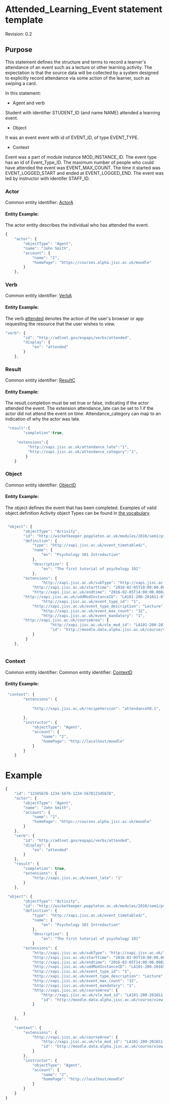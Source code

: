 
# Attended_Learning_Event statement template
Revision: 0.2

## Purpose
This statement defines the structure and terms to record a learner's attendance of an event such as a lecture or other learning activity. The expectation is that the source data will be collected by a system designed to explicitly record attendance via some action of the learner, such as swiping a card.

In this statement:

- Agent and verb

Student with identifier STUDENT_ID (and name NAME) attended a learning event.

- Object

It was an event event with id of EVENT_ID, of type EVENT_TYPE.

- Context

Event was a part of module instance MOD_INSTANCE_ID. The event type has an id of Event_Type_ID. The maximum number of people who could have attended the event was EVENT_MAX_COUNT. The time it started was EVENT_LOGGED_START and ended at EVENT_LOGGED_END. The event was led by instructor with identifer STAFF_ID.
			
			

### Actor

Common entity identifier: [ActorA](/common_structures.md#actora)

#### Entity Example:
The actor entity describes the individual who has attended the event.

``` Javascript
{
    "actor": {
        "objectType": "Agent",
        "name": "John Smith",
        "account": {
            "name": "2",
            "homePage": "https://courses.alpha.jisc.ac.uk/moodle"
        }
    },
```

### Verb

Common entity identifier: [VerbA](/common_structures.md#verba)

#### Entity Example:

The verb [attended](/vocabulary.md#verbs) denotes the action of the user's browser or app requesting the resource that the user wishes to view.

``` javascript
"verb": {
        "id": "http://adlnet.gov/expapi/verbs/attended",
        "display": {
            "en": "attended"
        }
    },
```

### Result
Common entity identifier: [ResultC](/common_structures.md#resultc)

#### Entity Example:
The result.completion must be set true or false, indicating if the actor attended the event. The extension attendance_late can be set to 1 if the actor did not attend the event on time. Attendance_category can map to an indication of why the actor was late.


``` javascript
 "result":{
        "completion":true,
		
	 "extensions":{
		  "http://xapi.jisc.ac.uk/attendance_late":"1",
		  "http://xapi.jisc.ac.uk/attendance_category":"1",
		 }
    }
```

### Object
Common entity identifier: [ObjectD](/common_structures.md#objectd)

#### Entity Example:
The object defines the event that has been completed. Examples of valid object.definition Activity object Types can be found in [the vocabulary](../vocabulary.md#30-object).

``` javascript

 "object": {
        "objectType": "Activity",
        "id": "http://wicketkeeper.poppleton.ac.uk/modules/2016/sem1/psy101/qlecture1",
        "definition": {
            "type": "http://xapi.jisc.ac.uk/event_timetabled/",
            "name": {
                "en": "Psychology 101 Introduction"
            },
            "description": {
                "en": "The first tutorial of psychology 101"
            },
	    "extensions": {
            	"http://xapi.jisc.ac.uk/subType": "http://xapi.jisc.ac.uk/lecture"
	    	"http://xapi.jisc.ac.uk/starttime": "2016-02-05T10:00:00.000Z",
          	"http://xapi.jisc.ac.uk/endtime": "2016-02-05T14:00:00.000Z",
	   	"http://xapi.jisc.ac.uk/uddModInstanceID": "LA101-200-2016S1-0",
            	"http://xapi.jisc.ac.uk/event_type_id": "1",
	    	"http://xapi.jisc.ac.uk/event_type_description": "Lecture", 
            	"http://xapi.jisc.ac.uk/event_max_count": "32",
            	"http://xapi.jisc.ac.uk/event_mandatory": "1",
		"http://xapi.jisc.ac.uk/courseArea": {
                	"http://xapi.jisc.ac.uk/vle_mod_id": "LA101-200-2016S1-0",
                	"id": "http://moodle.data.alpha.jisc.ac.uk/course/view.php?id=4"
            }
       	 }
    },
		
```

### Context
Common entity identifier: Common entity identifier: [ContextD](/common_structures.md#contextD)


#### Entity Example:




``` javascript
 "context": {
        "extensions": {
        
            "http://xapi.jisc.ac.uk/recipeVersion": "attendanceV0.1",
           
        },
        "instructor": {
            "objectType": "Agent",
            "account": {
                "name": "2",
                "homePage": "http://localhost/moodle"
            }
        }
    }
```


# Example
``` javascript
{
    "id": "12345678-1234-5678-1234-567812345678",
    "actor": {
        "objectType": "Agent",
        "name": "John Smith",
        "account": {
            "name": "2",
            "homePage": "https://courses.alpha.jisc.ac.uk/moodle"
        }
    },
    "verb": {
        "id": "http://adlnet.gov/expapi/verbs/attended",
        "display": {
            "en": "attended"
        }
    },
    "result": {
        "completion": true,
        "extensions": {
            "http://xapi.jisc.ac.uk/event_late": "1"
        }
    },
	
 "object": {
        "objectType": "Activity",
        "id": "http://wicketkeeper.poppleton.ac.uk/modules/2016/sem1/psy101/qlecture1",
        "definition": {
            "type": "http://xapi.jisc.ac.uk/event_timetabled/",
            "name": {
                "en": "Psychology 101 Introduction"
            },
            "description": {
                "en": "The first tutorial of psychology 101"
            }
		"extensions": {
            "http://xapi.jisc.ac.uk/subType": "http://xapi.jisc.ac.uk/lecture"
			"http://xapi.jisc.ac.uk/starttime": "2016-02-05T10:00:00.000Z",
            "http://xapi.jisc.ac.uk/endtime": "2016-02-05T14:00:00.000Z",
			"http://xapi.jisc.ac.uk/uddModInstanceID": "LA101-200-2016S1-0",
            "http://xapi.jisc.ac.uk/event_type_id": "1",
			"http://xapi.jisc.ac.uk/event_type_description": "Lecture", 
            "http://xapi.jisc.ac.uk/event_max_count": "32",
            "http://xapi.jisc.ac.uk/event_mandatory": "1",
			"http://xapi.jisc.ac.uk/courseArea": {
                "http://xapi.jisc.ac.uk/vle_mod_id": "LA101-200-2016S1-0",
                "id": "http://moodle.data.alpha.jisc.ac.uk/course/view.php?id=4"
            }
            
        }
    },
		
    "context": {
        "extensions": {
            "http://xapi.jisc.ac.uk/courseArea": {
                "http://xapi.jisc.ac.uk/vle_mod_id": "LA101-200-2016S1-0",
                "id": "http://moodle.data.alpha.jisc.ac.uk/course/view.php?id=4"
            }
        },
        "instructor": {
            "objectType": "Agent",
            "account": {
                "name": "2",
                "homePage": "http://localhost/moodle"
            }
        }
    }
}

```

